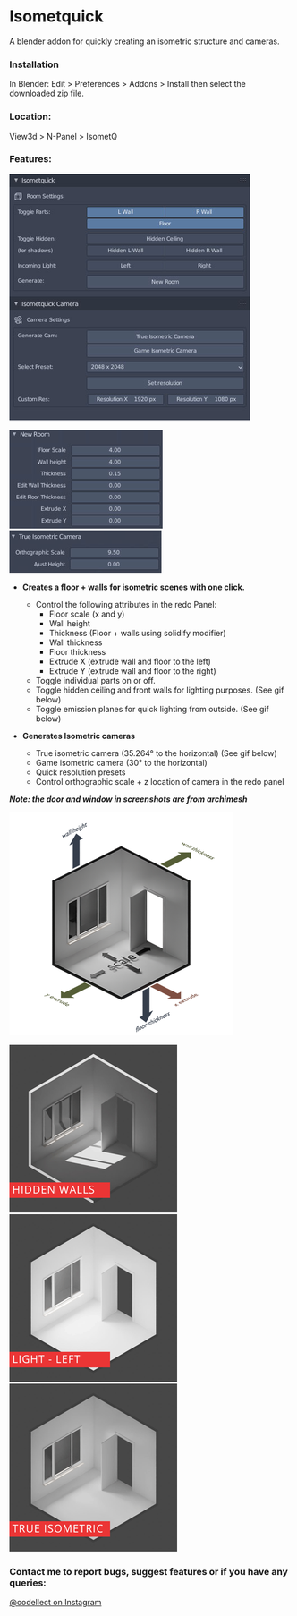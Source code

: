 # Isometquick
A blender addon for quickly creating an isometric structure and cameras.

### Installation

In Blender: Edit > Preferences > Addons > Install then select the downloaded zip file.

### Location:
View3d > N-Panel > IsometQ

### Features:
![Panel](https://github.com/coffeestains/Isometquick/blob/master/images/panel.jpg)

![Iso redo](https://github.com/coffeestains/Isometquick/blob/master/images/redo_struct.jpg)
![Iso redo](https://github.com/coffeestains/Isometquick/blob/master/images/iso_redo.jpg)

- **Creates a floor + walls for isometric scenes with one click.**
	- Control the following attributes in the redo Panel:
		- Floor scale (x and y)
		- Wall height
		- Thickness (Floor + walls using solidify modifier)
		- Wall thickness
		- Floor thickness
		- Extrude X (extrude wall and floor to the left)
		- Extrude Y (extrude wall and floor to the right)
	- Toggle individual parts on or off.
	- Toggle hidden ceiling and front walls for lighting purposes. (See gif below)
	- Toggle emission planes for quick lighting from outside. (See gif below)
	
- **Generates Isometric cameras**
	- True isometric camera (35.264° to the horizontal) (See gif below)
	- Game isometric camera (30° to the horizontal)
	- Quick resolution presets
	- Control orthographic scale + z location of camera in the redo panel

***Note: the door and window in screenshots are from archimesh***

![Redo Panel](https://github.com/coffeestains/Isometquick/blob/master/images/redopanel.png)

![Hidden](https://github.com/coffeestains/Isometquick/blob/master/images/walls.gif)
![Light](https://github.com/coffeestains/Isometquick/blob/master/images/light.gif)
![Camera](https://github.com/coffeestains/Isometquick/blob/master/images/camera.gif)
	
### Contact me to report bugs, suggest features or if you have any queries:
[@codellect on Instagram](https://www.instagram.com/codellect/)
